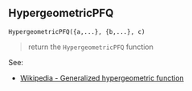 ## HypergeometricPFQ

```
HypergeometricPFQ({a,...}, {b,...}, c)
```

> return the `HypergeometricPFQ` function

See:
* [Wikipedia - Generalized hypergeometric function](https://en.wikipedia.org/wiki/Generalized_hypergeometric_function)